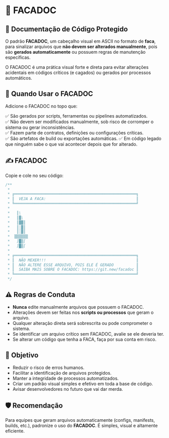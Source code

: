 
# 🔪 FACADOC

## 📃 Documentação de Código Protegido

O padrão **FACADOC**, um cabeçalho visual em ASCII no formato de **faca**, para sinalizar arquivos que **não devem ser alterados manualmente**, pois são **gerados automaticamente** ou possuem regras de manutenção específicas.

O FACADOC é uma prática visual forte e direta para evitar alterações acidentais em códigos críticos (e cagados) ou gerados por processos automáticos.

## 🔧 Quando Usar o FACADOC

Adicione o FACADOC no topo que:

✅ São gerados por scripts, ferramentas ou pipelines automatizados.  
✅ Não devem ser modificados manualmente, sob risco de corromper o sistema ou gerar inconsistências.  
✅ Fazem parte de contratos, definições ou configurações críticas.  
✅ São artefatos de build ou exportações automáticas.
✅ Em código legado que ninguém sabe o que vai acontecer depois que for alterado.


## ✍️ FACADOC

Copie e cole no seu código:

```js
/**
 * 
 * ╔══════════════════════════════════════════════════════╗
 * ║  VEJA A FACA:                                        ║
 * ╚══════════════════════════════════════════════════════╝
 *
 *   ║\
 *   ║▓\
 *   ║▓▓║
 *   ║░▓║
 *   ║░▓║
 *  ▒▒▒▒▒▒
 *   ]█▒[
 *   ]█▒[
 * 
 * ╔══════════════════════════════════════════════════════╗
 * ║  NÃO MEXER!!!                                        ║
 * ║  NÃO ALTERE ESSE ARQUIVO, POIS ELE É GERADO          ║
 * ║  SAIBA MAIS SOBRE O FACADOC: https://git.new/facadoc ║
 * ╚══════════════════════════════════════════════════════╝
 */
```


## ⚠️ Regras de Conduta

- **Nunca** edite manualmente arquivos que possuem o FACADOC.  
- Alterações devem ser feitas nos **scripts ou processos** que geram o arquivo.  
- Qualquer alteração direta será sobrescrita ou pode comprometer o sistema.  
- Se identificar um arquivo crítico sem FACADOC, avalie se ele deveria ter.
- Se alterar um código que tenha a FACA, faça por sua conta em risco.



## 🎯 Objetivo

- Reduzir o risco de erros humanos.  
- Facilitar a identificação de arquivos protegidos.  
- Manter a integridade de processos automatizados.  
- Criar um padrão visual simples e efetivo em toda a base de código.
- Avisar desenvolvedores no futuro que vai dar merda.



## 🛡️ Recomendação

Para equipes que geram arquivos automaticamente (configs, manifests, builds, etc.), padronize o uso do **FACADOC**. É simples, visual e altamente eficiente.

